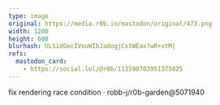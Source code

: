 ```yaml
---
type: image
original: https://media.r0b.io/mastodon/original/473.png
width: 1200
height: 600
blurhash: ULSidGocIVxuWIbJadogjCxtWEax?wR+xtM|
refs:
  mastodon_card:
    - https://social.lol/@r0b/113590703951375025
---
```


fix rendering race condition · robb-j/r0b-garden@5071940
